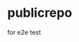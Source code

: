 # publicrepo
for e2e test








































































































































































































































































































































































































































































































































































































































































































































































































































































































































































































































































































































































































































































































































































































































































































































































































































































































































































































